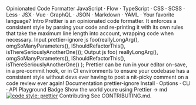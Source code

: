 Opinionated Code Formatter JavaScript · Flow · TypeScript · CSS · SCSS · Less · JSX · Vue · GraphQL · JSON · Markdown · YAML · Your favorite language? Intro Prettier is an opinionated code formatter. It enforces a consistent style by parsing your code and re-printing it with its own rules that take the maximum line length into account, wrapping code when necessary. Input prettier-ignore js foo(reallyLongArg(), omgSoManyParameters(), IShouldRefactorThis(), isThereSeriouslyAnotherOne()); Output js foo( reallyLongArg(), omgSoManyParameters(), IShouldRefactorThis(), isThereSeriouslyAnotherOne() ); Prettier can be run in your editor on-save, in a pre-commit hook, or in CI environments to ensure your codebase has a consistent style without devs ever having to post a nit-picky comment on a code review ever again! Documentation prettier-ignore Install · Options · CLI · API Playground Badge Show the world youre using Prettier → md [![code style: prettier](https://img.shields.io/badge/code_style-prettier-ff69b4.svg?style=flat-square)](https://github.com/prettier/prettier) Contributing See CONTRIBUTING.md.